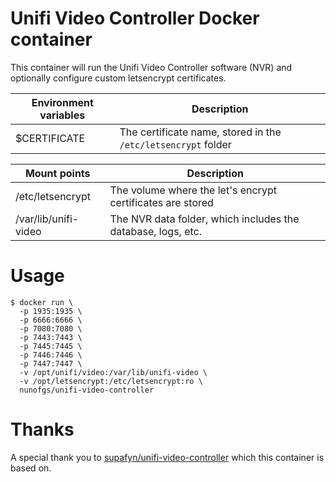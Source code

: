 # Unifi Video Controller Docker container

This container will run the Unifi Video Controller software (NVR) and optionally configure custom letsencrypt certificates.

| Environment variables | Description                                                   |
|-----------------------|---------------------------------------------------------------|
| $CERTIFICATE          | The certificate name, stored in the `/etc/letsencrypt` folder |

| Mount points         | Description                                                  |
|----------------------|--------------------------------------------------------------|
| /etc/letsencrypt     | The volume where the let's encrypt certificates are stored   |
| /var/lib/unifi-video | The NVR data folder, which includes the database, logs, etc. |

# Usage

```shell
$ docker run \
  -p 1935:1935 \
  -p 6666:6666 \
  -p 7080:7080 \
  -p 7443:7443 \
  -p 7445:7445 \
  -p 7446:7446 \
  -p 7447:7447 \
  -v /opt/unifi/video:/var/lib/unifi-video \
  -v /opt/letsencrypt:/etc/letsencrypt:ro \
  nunofgs/unifi-video-controller
```

# Thanks

A special thank you to [supafyn/unifi-video-controller](github.com/supafyn/unifi-video-controller) which this container is based on.